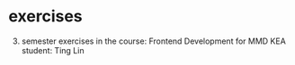 # exercises
3. semester exercises in the course: Frontend Development
for MMD KEA student: Ting Lin
